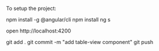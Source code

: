 To setup the project:

npm install -g @angular/cli
npm install
ng s

open http://localhost:4200

git add .
git commit -m "add table-view component"
git push

